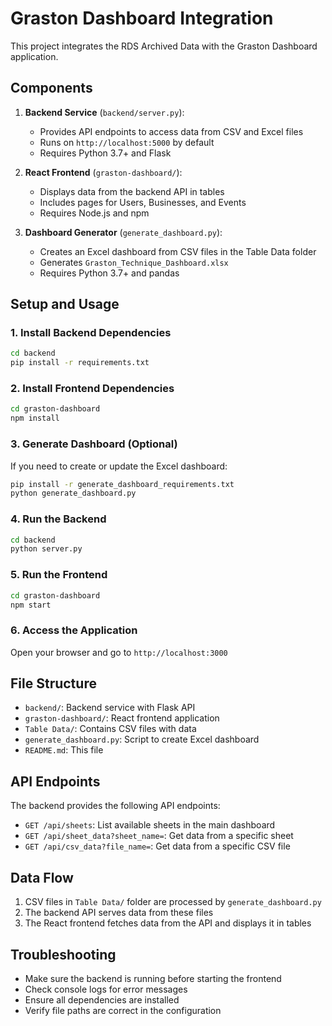 # Graston Dashboard Integration

This project integrates the RDS Archived Data with the Graston Dashboard application.

## Components

1. **Backend Service** (`backend/server.py`):
   - Provides API endpoints to access data from CSV and Excel files
   - Runs on `http://localhost:5000` by default
   - Requires Python 3.7+ and Flask

2. **React Frontend** (`graston-dashboard/`):
   - Displays data from the backend API in tables
   - Includes pages for Users, Businesses, and Events
   - Requires Node.js and npm

3. **Dashboard Generator** (`generate_dashboard.py`):
   - Creates an Excel dashboard from CSV files in the Table Data folder
   - Generates `Graston_Technique_Dashboard.xlsx`
   - Requires Python 3.7+ and pandas

## Setup and Usage

### 1. Install Backend Dependencies
```bash
cd backend
pip install -r requirements.txt
```

### 2. Install Frontend Dependencies
```bash
cd graston-dashboard
npm install
```

### 3. Generate Dashboard (Optional)
If you need to create or update the Excel dashboard:
```bash
pip install -r generate_dashboard_requirements.txt
python generate_dashboard.py
```

### 4. Run the Backend
```bash
cd backend
python server.py
```

### 5. Run the Frontend
```bash
cd graston-dashboard
npm start
```

### 6. Access the Application
Open your browser and go to `http://localhost:3000`

## File Structure

- `backend/`: Backend service with Flask API
- `graston-dashboard/`: React frontend application
- `Table Data/`: Contains CSV files with data
- `generate_dashboard.py`: Script to create Excel dashboard
- `README.md`: This file

## API Endpoints

The backend provides the following API endpoints:

- `GET /api/sheets`: List available sheets in the main dashboard
- `GET /api/sheet_data?sheet_name=`: Get data from a specific sheet
- `GET /api/csv_data?file_name=`: Get data from a specific CSV file

## Data Flow

1. CSV files in `Table Data/` folder are processed by `generate_dashboard.py`
2. The backend API serves data from these files
3. The React frontend fetches data from the API and displays it in tables

## Troubleshooting

- Make sure the backend is running before starting the frontend
- Check console logs for error messages
- Ensure all dependencies are installed
- Verify file paths are correct in the configuration